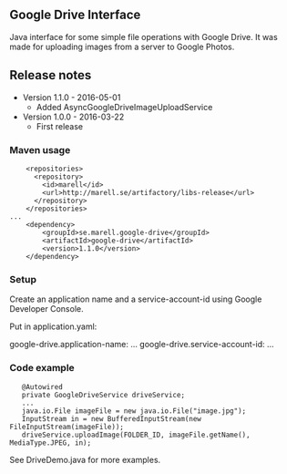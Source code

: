 ## Google Drive Interface

Java interface for some simple file operations with Google Drive. It was made for uploading images from a server 
to Google Photos.

## Release notes
* Version 1.1.0 - 2016-05-01
  * Added AsyncGoogleDriveImageUploadService
* Version 1.0.0 - 2016-03-22
  * First release

### Maven usage

```
    <repositories>
      <repository>
        <id>marell</id>
        <url>http://marell.se/artifactory/libs-release</url>
      </repository>
    </repositories>
...
    <dependency>
        <groupId>se.marell.google-drive</groupId>
        <artifactId>google-drive</artifactId>
        <version>1.1.0</version>
    </dependency>
```

### Setup

Create an application name and a service-account-id using Google Developer Console.

Put in application.yaml:

google-drive.application-name: ...
google-drive.service-account-id: ...

### Code example

```
   @Autowired
   private GoogleDriveService driveService;
   ...
   java.io.File imageFile = new java.io.File("image.jpg");
   InputStream in = new BufferedInputStream(new FileInputStream(imageFile));
   driveService.uploadImage(FOLDER_ID, imageFile.getName(), MediaType.JPEG, in);
```

See DriveDemo.java for more examples.
